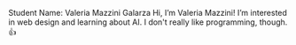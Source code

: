 Student Name: Valeria Mazzini Galarza
Hi, I’m Valeria Mazzini! I’m interested in web design and learning about AI. I don't really like programming, though. 👍
